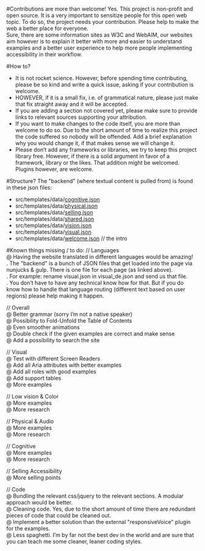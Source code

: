 #Contributions are more than welcome!
Yes. This project is non-profit and open source. It is a very important to sensitize people for this open web topic. To do so, the project needs your contribution. Please help to make the web a better place for everyone.  
Sure, there are some information sites as W3C and WebAIM, our websites aim however is to explain it better with more and easier to understand examples and a better user experience to help more people implementing accessibility in their workflow.  

#How to?
- It is not rocket science. However, before spending time contributing, please be so kind and write a quick issue, asking if your contribution is welcome.   
- HOWEVER, if it is a small fix, i.e. of grammatical nature, please just make that fix straight away and it will be accepted.  
- If you are adding a section not covered yet, please make sure to provide links to relevant sources supporting your attribution.  
- If you want to make changes to the code itself, you are more than welcome to do so. Due to the short amount of time to realize this project the code suffered so nobody will be offended. Add a brief explanation why you would change it, if that makes sense we will change it.  
- Please don’t add any frameworks or libraries, we try to keep this project library free. However, if there is a solid argument in favor of a framework, library or the likes. That addition might be welcomed. Plugins however, are welcome.

#Structure?
The "backend" (where textual content is pulled from) is found in these json files:

- src/templates/data/[cognitive.json](/src/templates/data/cognitive.json)  
- src/templates/data/[physical.json](/src/templates/data/physical.json)  
- src/templates/data/[selling.json](/src/templates/data/selling.json)  
- src/templates/data/[shared.json](/src/templates/data/shared.json)  
- src/templates/data/[vision.json](/src/templates/data/vision.json)  
- src/templates/data/[visual.json](/src/templates/data/visual.json)  
- src/templates/data/[welcome.json](/src/templates/data/welcome.json)  // the intro  

#Known things missing / to do:
// Languages  
@ Having the website translated in different languages would be amazing!  
. The "backend" is a bunch of JSON files that get loaded into the page via nunjucks & gulp. There is one file for each page (as linked above).  
. For example: rename visual.json in visual_de.json and send us that file.  
. You don’t have to have any technical know how for that. But if you do know how to handle that language routing (different text based on user regions) please help making it happen.  

// Overall  
@ Better grammar (sorry I’m not a native speaker)  
@ Possibility to Fold-Unfold the Table of Contents  
@ Even smoother animations  
@ Double check if the given examples are correct and make sense  
@ Add a possibility to search the site  
  
// Visual  
@ Test with different Screen Readers  
@ Add all Aria attributes with better examples  
@ Add all roles with good examples  
@ Add support tables  
@ More examples  
  
// Low vision & Color  
@ More examples  
@ More research  
  
// Physical & Audio  
@ More examples  
@ More research  
  
// Cognitive  
@ More examples  
@ More research  
  
// Selling Accessibility  
@ More selling points  

// Code  
@ Bundling the relevant css/jquery to the relevant sections. A modular approach would be better.  
@ Cleaning code. Yes, due to the short amount of time there are redundant pieces of code that could be cleaned out.  
@ Implement a better solution than the external "responsiveVoice" plugin for the examples.  
@ Less spaghetti. I’m by far not the best dev in the world and are sure that you can teach me some cleaner, leaner coding styles.  
